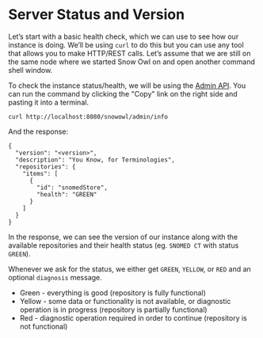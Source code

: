 # Server Status and Version

Let’s start with a basic health check, which we can use to see how our instance is doing. We’ll be using `curl` to do this but you can use any tool that allows you to make HTTP/REST calls. Let’s assume that we are still on the same node where we started Snow Owl on and open another command shell window.

To check the instance status/health, we will be using the [Admin API](../api/admin.md). You can run the command by clicking the "Copy" link on the right side and pasting it into a terminal.

```
curl http://localhost:8080/snowowl/admin/info
```

And the response:

```
{
  "version": "<version>",
  "description": "You Know, for Terminologies",
  "repositories": {
    "items": [
      {
        "id": "snomedStore",
        "health": "GREEN"
      }
    ]
  }
}
```

In the response, we can see the version of our instance along with the available repositories and their health status (eg. `SNOMED CT` with status `GREEN`).

Whenever we ask for the status, we either get `GREEN`, `YELLOW`, or `RED` and an optional `diagnosis` message.

* Green - everything is good (repository is fully functional)
* Yellow - some data or functionality is not available, or diagnostic operation is in progress (repository is partially functional)
* Red - diagnostic operation required in order to continue (repository is not functional)